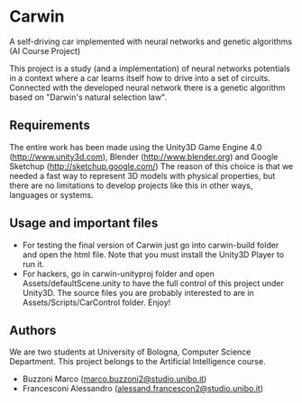 Carwin
======

A self-driving car implemented with neural networks and genetic algorithms (AI Course Project)

This project is a study (and a implementation) of neural networks potentials in a context where a 
car learns itself how to drive into a set of circuits.
Connected with the developed neural network there is a genetic algorithm based on "Darwin's natural selection law".

Requirements
------------

The entire work has been made using the Unity3D Game Engine 4.0 (http://www.unity3d.com), Blender (http://www.blender.org) and
Google Sketchup (http://sketchup.google.com/)
The reason of this choice is that we needed a fast way to represent 3D models with physical properties, but there are no 
limitations to develop projects like this in other ways, languages or systems.

Usage and important files
-------------------------

* For testing the final version of Carwin just go into carwin-build folder and open the html file. 
Note that you must install the Unity3D Player to run it.
* For hackers, go in carwin-unityproj folder and open Assets/defaultScene.unity to have the full control of this project under Unity3D.
The source files you are probably interested to are in Assets/Scripts/CarControl folder. Enjoy!

Authors
-------

We are two students at University of Bologna, Computer Science Department. 
This project belongs to the Artificial Intelligence course.

* Buzzoni Marco (marco.buzzoni2@studio.unibo.it)
* Francesconi Alessandro (alessand.francescon2@studio.unibo.it)